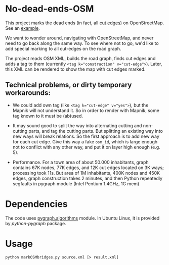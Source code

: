 No-dead-ends-OSM
================

This project marks the dead ends (in fact, all 
[cut edges](https://en.wikipedia.org/wiki/Bridge_(graph_theory)))
on OpenStreetMap.
See an [example](http://konstantin.shemyak.com/osm/no-dead-ends.html).

We want to wonder around, navigating with OpenStreetMap, and never need to go 
back along the same way. To see where not to go, we'd like
to add special marking to all cut-edges on the road graph.

The project reads OSM XML, builds the road graph, finds cut edges and
adds a tag to them (currently `<tag k="construction" v="cut-edge">`).
Later, this XML can be rendered to show the map with cut edges marked.

Technical problems, or dirty temporary workarounds:
---------------------------------------------------

- We could add own tag (like `<tag k="cut-edge" v="yes">`), but the
  Mapnik will not understand it.
  So in order to render with Mapnik, some tag known to it
  must be (ab)used.

- It may sound good to split the way into alternating cutting and
  non-cutting parts, and tag the cutting parts. But splitting an existing
  way into new ways will break relations. So the first approach is to
  add new way for each cut edge. Give this way a fake `osm_id`, which
  is large enough not to conflict with any other way, and put it on
  layer high enough (e.g. 5).

- Performance. For a town area of about 50.000 inhabitants, graph contains
  67K nodes, 77K edges, and 12K cut edges located on 3K ways; processing
  took 11s. But area of 1M inhabitants, 400K nodes and 450K edges, graph
  construction takes 2 minutes, and then Python repeatedly segfaults in
  pygraph module (Intel Pentium 1.4GHz, 1G mem)

Dependencies
============

The code uses [pygraph.algorithms](http://dl.dropboxusercontent.com/u/1823095/python-graph/docs/pygraph.algorithms.accessibility-module.html)
module.
In Ubuntu Linux, it is provided by *python-pygraph* package.

Usage
=====

	python markOSMbridges.py source.xml [> result.xml]

